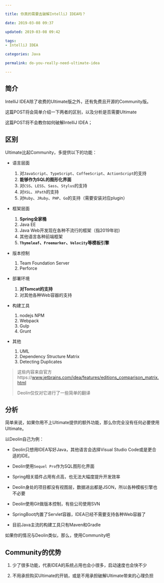```yaml
---

title: 你真的需要去破解IntelliJ IDEA吗？

date: 2019-03-08 09:37

updated: 2019-03-08 09:42

tags:
- IntelliJ IDEA

categories: Java

permalink: do-you-really-need-ultimate-idea

---
```


## 简介

IntelliJ IDEA除了收费的Ultimate版之外，还有免费且开源的Community版。

这篇POST将会简单介绍一下两者的区别，以及分析是否需要Ultimate

这篇POST将不会教你如何破解IntelliJ IDEA；



## 区别

Ultimate比起Community，多提供以下的功能：

- 语言层面

    1. 对`JavaScript`、`TypeScript`、`CoffeeScript`、`ActionScript`的支持
    2. **能够作为SQL的图形化界面**
    3. 对`CSS`、`LESS`、`Sass`、`Stylus`的支持
    4. 对`XSL`、`XPath`的支持
    5. 对`Ruby`、`JRuby`、`PHP`、`Go`的支持（需要安装对应plugin）

    

- 框架层面
  1. **Spring全家桶**
  2. Java EE
  3. Java Web开发现在各种不流行的框架（指2019年初）
  4. 其他语言各种前端框架
  5. **`Thymeleaf`、`Freemarker`、`Velocity`等模板引擎**

  

- 版本控制

  1. Team Foundation Server
  2. Perforce

  

- 部署环境

  1. **对Tomcat的支持**
  2. 对其他各种Web容器的支持

  

- 构建工具

  1. nodejs NPM
  2. Webpack
  3. Gulp
  4. Grunt

  

- 其他
  1. UML
  2. Dependency Structure Matrix
  3. Detecting Duplicates



> 这些内容来自官方https://www.jetbrains.com/idea/features/editions_comparison_matrix.html
>
> Deolin仅仅对它进行了一些简单的翻译



## 分析

简单来说，如果你用不上Ultimate提供的额外功能，那么你完全没有任何必要使用Ultimate。

以Deolin自己为例：

- Deolin只想用IDEA写好Java，其他语言会选择Visual Studio Code或是更合适的IDE。

- Deolin使用`Sequel Pro`作为SQL图形化界面
- Spring相关插件占用有点高，也无法大幅度提升开发效率
- Deolin身处的项目都没有视图层，数据进出都是JSON，所以各种模板引擎也不必要
- Deolin使用Git做版本控制，有些公司使用SVN
- SpringBoot内置了Servlet容器，IDEA已经不需要支持各种Web容器了
- 目前Java主流的构建工具只有Maven和Gradle



如果你的情况与Deolin类似，那么，使用Community吧



## Community的优势

1. 少了很多功能，代表IDEA的系统占用也会小很多，启动速度也会快不少

2. 不用承担购买Ultimate的开销，或是不用承担破解Ultimate带来的心理负担

   


